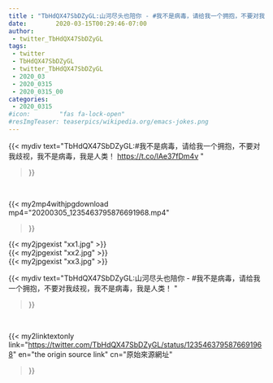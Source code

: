 ```yaml
---
title : "TbHdQX47SbDZyGL:山河尽头也陪你 - #我不是病毒，请给我一个拥抱，不要对我歧视，我不是病毒，我是人类！ "
date:        2020-03-15T00:29:46-07:00
author:
 - twitter_TbHdQX47SbDZyGL
tags:
 - twitter
 - TbHdQX47SbDZyGL
 - twitter_TbHdQX47SbDZyGL
 - 2020_03
 - 2020_0315
 - 2020_0315_00
categories:
 - 2020_0315
#icon:        "fas fa-lock-open"
#resImgTeaser: teaserpics/wikipedia.org/emacs-jokes.png
---
```


{{< mydiv text="TbHdQX47SbDZyGL:#我不是病毒，请给我一个拥抱，不要对我歧视，我不是病毒，我是人类！ https://t.co/lAe37fDm4v "
>}}
<br>


{{< my2mp4withjpgdownload mp4="20200305_1235463795876691968.mp4"
>}}

{{< my2jpgexist "xx1.jpg" >}}<br>
{{< my2jpgexist "xx2.jpg" >}}<br>
{{< my2jpgexist "xx3.jpg" >}}<br>



{{< mydiv text="TbHdQX47SbDZyGL:山河尽头也陪你 - #我不是病毒，请给我一个拥抱，不要对我歧视，我不是病毒，我是人类！ "
>}}
<br>

{{< my2linktextonly link="https://twitter.com/TbHdQX47SbDZyGL/status/1235463795876691968"
en="the origin source link" cn="原始來源網址"
>}}


<br>

